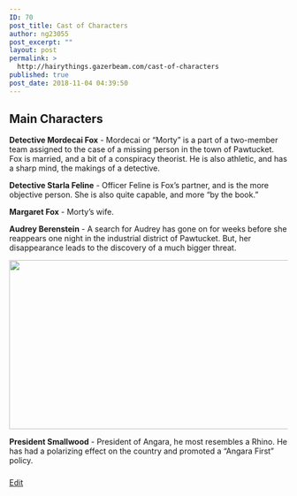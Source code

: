 ```yaml
---
ID: 70
post_title: Cast of Characters
author: ng23055
post_excerpt: ""
layout: post
permalink: >
  http://hairythings.gazerbeam.com/cast-of-characters
published: true
post_date: 2018-11-04 04:39:50
---
```

<h2>Main Characters</h2>
<b>Detective Mordecai Fox</b> - Mordecai or “Morty” is a part of a two-member team assigned to the case of a missing person in the town of Pawtucket. Fox is married, and a bit of a conspiracy theorist. He is also athletic, and has a sharp mind, the makings of a detective.

<b>Detective Starla Feline</b> - Officer Feline is Fox’s partner, and is the more objective person. She is also quite capable, and more “by the book.”

<b>Margaret Fox</b> - Morty’s wife.

<b>Audrey Berenstein</b> - A search for Audrey has gone on for weeks before she reappears one night in the industrial district of Pawtucket. But, her disappearance leads to the discovery of a much bigger threat.

<img title="" src="http://hairythings.gazerbeam.com/wp-content/uploads/2018/11/null.png" alt="" width="624" height="306" />

<b>President Smallwood</b> - President of Angara, he most resembles a Rhino. He has had a polarizing effect on the country and promoted a “Angara First” policy.

###

<a href="https://docs.google.com/document/d/1fw1NNv8rmCJolVPwxofW_9GvMD10w2KAFFUwF2WLJXg/edit?usp=sharing">Edit</a>